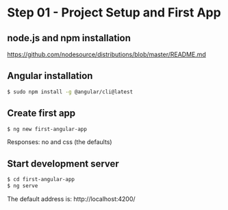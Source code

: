 # Step 01 - Project Setup and First App

## node.js and npm installation
https://github.com/nodesource/distributions/blob/master/README.md

## Angular installation
```bash
$ sudo npm install -g @angular/cli@latest
```
## Create first app
```bash
$ ng new first-angular-app
```
Responses: no and css (the defaults)

## Start development server
```bash
$ cd first-angular-app
$ ng serve
```
The default address is: http://localhost:4200/
